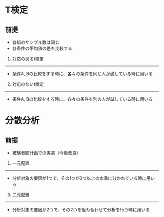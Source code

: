 T検定
=====

前提
----

- 各組のサンプル数は同じ
- 各条件の平均値の差を比較する

1. 対応のあるt検定
------------------

- 条件A, Bの比較をする時に、各々の条件を同じ人が試している時に用いる

2. 対応のないt検定
------------------

- 条件A, Bの比較をする時に、各々の条件を別の人が試している時に用いる


分散分析
========

前提
----

- 被験者間計画での実装（今後改良）

1. 一元配置
-----------

- 分析対象の要因が1つで、その1つが3つ以上の水準に分かれている時に用いる


3. 二元配置
-----------

- 分析対象の要因が2つで、その2つを組み合わせて分析を行う時に用いる